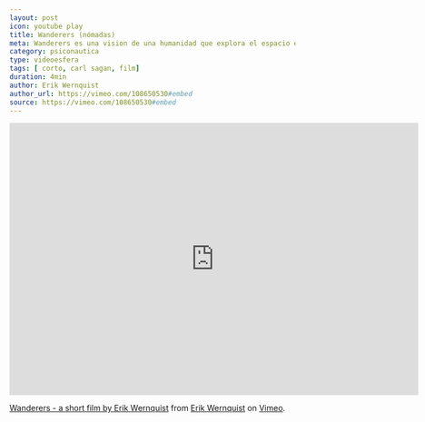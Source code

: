 ```yaml
---
layout: post
icon: youtube play
title: Wanderers (nómadas)
meta: Wanderers es una vision de una humanidad que explora el espacio en la voz de Carl Sagan.
category: psiconautica
type: videoesfera
tags: [ corto, carl sagan, film]
duration: 4min
author: Erik Wernquist
author_url: https://vimeo.com/108650530#embed
source: https://vimeo.com/108650530#embed
---
```


<iframe src="https://player.vimeo.com/video/108650530?color=ffffff&title=0&byline=0&portrait=0&badge=0" width="720" height="480" frameborder="0" webkitallowfullscreen mozallowfullscreen allowfullscreen></iframe>
<p><a href="https://vimeo.com/108650530">Wanderers - a short film by Erik Wernquist</a> from <a href="https://vimeo.com/erikwernquist">Erik Wernquist</a> on <a href="https://vimeo.com">Vimeo</a>.</p>